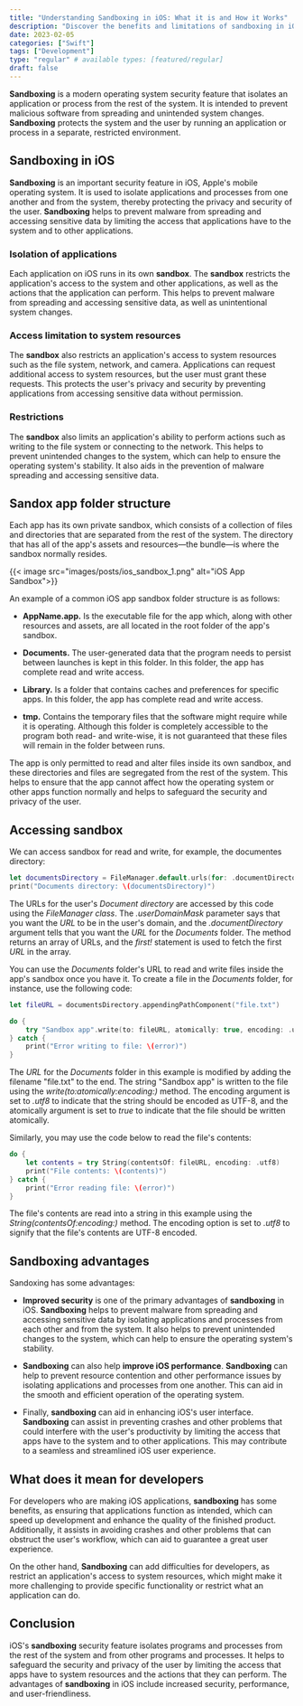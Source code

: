 ```yaml
---
title: "Understanding Sandboxing in iOS: What it is and How it Works"
description: "Discover the benefits and limitations of sandboxing in iOS, and learn how this security feature isolates applications and processes to protect user privacy and security. Get a deeper understanding of how sandboxing works in the Apple ecosystem."
date: 2023-02-05
categories: ["Swift"]
tags: ["Development"]
type: "regular" # available types: [featured/regular]
draft: false
---
```


**Sandboxing** is a modern operating system security feature that isolates an application or process from the rest of the system. It is intended to prevent malicious software from spreading and unintended system changes. **Sandboxing** protects the system and the user by running an application or process in a separate, restricted environment.

## Sandboxing in iOS
**Sandboxing** is an important security feature in iOS, Apple's mobile operating system. It is used to isolate applications and processes from one another and from the system, thereby protecting the privacy and security of the user. **Sandboxing** helps to prevent malware from spreading and accessing sensitive data by limiting the access that applications have to the system and to other applications.

### Isolation of applications
Each application on iOS runs in its own **sandbox**. The **sandbox** restricts the application's access to the system and other applications, as well as the actions that the application can perform. This helps to prevent malware from spreading and accessing sensitive data, as well as unintentional system changes.

### Access limitation to system resources
The **sandbox** also restricts an application's access to system resources such as the file system, network, and camera. Applications can request additional access to system resources, but the user must grant these requests. This protects the user's privacy and security by preventing applications from accessing sensitive data without permission.

### Restrictions
The **sandbox** also limits an application's ability to perform actions such as writing to the file system or connecting to the network. This helps to prevent unintended changes to the system, which can help to ensure the operating system's stability. It also aids in the prevention of malware spreading and accessing sensitive data.

## Sandox app folder structure
Each app has its own private sandbox, which consists of a collection of files and directories that are separated from the rest of the system. The directory that has all of the app's assets and resources—the bundle—is where the sandbox normally resides.

{{< image src="images/posts/ios_sandbox_1.png" alt="iOS App Sandbox">}}


An example of a common iOS app sandbox folder structure is as follows:

* **AppName.app.** Is the executable file for the app which, along with other resources and assets, are all located in the root folder of the app's sandbox.

* **Documents.** The user-generated data that the program needs to persist between launches is kept in this folder. In this folder, the app has complete read and write access.

* **Library.** Is a folder that contains caches and preferences for specific apps. In this folder, the app has complete read and write access.

* **tmp.** Contains the temporary files that the software might require while it is operating. Although this folder is completely accessible to the program both read- and write-wise, it is not guaranteed that these files will remain in the folder between runs.

The app is only permitted to read and alter files inside its own sandbox, and these directories and files are segregated from the rest of the system. This helps to ensure that the app cannot affect how the operating system or other apps function normally and helps to safeguard the security and privacy of the user.

## Accessing sandbox
We can access sandbox for read and write, for example, the documentes directory:

```swift
let documentsDirectory = FileManager.default.urls(for: .documentDirectory, in: .userDomainMask).first!
print("Documents directory: \(documentsDirectory)")
```

The URLs for the user's *Document directory* are accessed by this code using the *FileManager class*. The *.userDomainMask* parameter says that you want the *URL* to be in the user's domain, and the *.documentDirectory* argument tells that you want the *URL* for the *Documents* folder. The method returns an array of URLs, and the *first!* statement is used to fetch the first *URL* in the array.

You can use the *Documents* folder's URL to read and write files inside the app's sandbox once you have it. To create a file in the *Documents* folder, for instance, use the following code:

```swift
let fileURL = documentsDirectory.appendingPathComponent("file.txt")

do {
    try "Sandbox app".write(to: fileURL, atomically: true, encoding: .utf8)
} catch {
    print("Error writing to file: \(error)")
}
```
The *URL* for the *Documents* folder in this example is modified by adding the filename "file.txt" to the end. The string "Sandbox app" is written to the file using the *write(to:atomically:encoding:)* method. The encoding argument is set to *.utf8* to indicate that the string should be encoded as UTF-8, and the atomically argument is set to *true* to indicate that the file should be written atomically.

Similarly, you may use the code below to read the file's contents:

```swift
do {
    let contents = try String(contentsOf: fileURL, encoding: .utf8)
    print("File contents: \(contents)")
} catch {
    print("Error reading file: \(error)")
}
```
The file's contents are read into a string in this example using the *String(contentsOf:encoding:)* method. The encoding option is set to *.utf8* to signify that the file's contents are UTF-8 encoded.


## Sandboxing advantages
Sandoxing has some advantages:

* **Improved security** is one of the primary advantages of **sandboxing** in iOS. **Sandboxing** helps to prevent malware from spreading and accessing sensitive data by isolating applications and processes from each other and from the system. It also helps to prevent unintended changes to the system, which can help to ensure the operating system's stability.

* **Sandboxing** can also help **improve iOS performance**. **Sandboxing** can help to prevent resource contention and other performance issues by isolating applications and processes from one another. This can aid in the smooth and efficient operation of the operating system.

* Finally, **sandboxing** can aid in enhancing iOS's user interface. **Sandboxing** can assist in preventing crashes and other problems that could interfere with the user's productivity by limiting the access that apps have to the system and to other applications. This may contribute to a seamless and streamlined iOS user experience.

## What does it mean for developers
For developers who are making iOS applications, **sandboxing** has some benefits, as ensuring that applications function as intended, which can speed up development and enhance the quality of the finished product. Additionally, it assists in avoiding crashes and other problems that can obstruct the user's workflow, which can aid to guarantee a great user experience.

On the other hand, **Sandboxing** can add difficulties for developers, as restrict an application's access to system resources, which might make it more challenging to provide specific functionality or restrict what an application can do.

## Conclusion
iOS's **sandboxing** security feature isolates programs and processes from the rest of the system and from other programs and processes. It helps to safeguard the security and privacy of the user by limiting the access that apps have to system resources and the actions that they can perform. The advantages of **sandboxing** in iOS include increased security, performance, and user-friendliness.